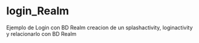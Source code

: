 # login_Realm
Ejemplo de Login con BD Realm
creacion de un splashactivity, loginactivity y relacionarlo con BD Realm
